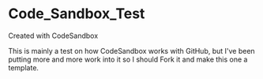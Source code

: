 # Code_Sandbox_Test
Created with CodeSandbox

This is mainly a test on how CodeSandbox works with GitHub, but I've been putting more and more work into it so I should Fork it and make this one a template.
